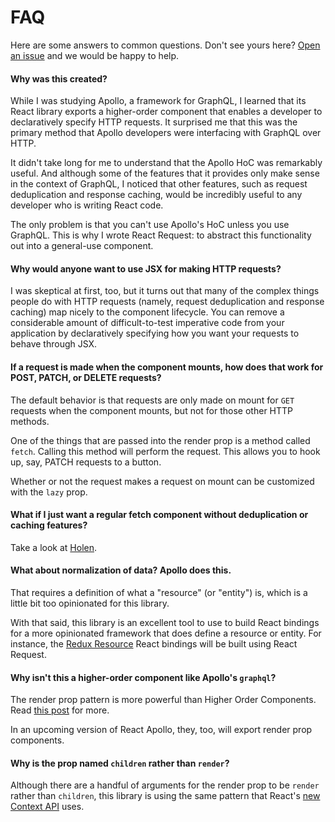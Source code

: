 # FAQ

Here are some answers to common questions. Don't see yours here?
[Open an issue](https://github.com/jmeas/react-request/issues/new) and
we would be happy to help.

#### Why was this created?

While I was studying Apollo, a framework for GraphQL, I learned that its React library exports a
higher-order component that enables a developer to declaratively specify HTTP requests. It surprised me
that this was the primary method that Apollo developers were interfacing with GraphQL over HTTP.

It didn't take long for me to understand that the Apollo HoC was remarkably useful. And although some of the features
that it provides only make sense in the context of GraphQL, I noticed that other features, such as request
deduplication and response caching, would be incredibly useful to any developer who is writing React code.

The only problem is that you can't use Apollo's HoC unless you use GraphQL. This is why I wrote React Request:
to abstract this functionality out into a general-use component.

#### Why would anyone want to use JSX for making HTTP requests?

I was skeptical at first, too, but it turns out that many of the complex things people do with HTTP requests (namely,
request deduplication and response caching) map nicely to the component lifecycle. You can remove a considerable amount
of difficult-to-test imperative code from your application by declaratively specifying how you want your requests to
behave through JSX.

#### If a request is made when the component mounts, how does that work for POST, PATCH, or DELETE requests?

The default behavior is that requests are only made on mount for `GET` requests when the component mounts, but
not for those other HTTP methods.

One of the things that are passed into the render prop is a method called `fetch`. Calling this method will perform
the request. This allows you to hook up, say, PATCH requests to a button.

Whether or not the request makes a request on mount can be customized with the `lazy` prop.

#### What if I just want a regular fetch component without deduplication or caching features?

Take a look at [Holen](https://github.com/tkh44/holen).

#### What about normalization of data? Apollo does this.

That requires a definition of what a "resource" (or "entity") is, which is a little bit too opinionated for this
library.

With that said, this library is an excellent tool to use to build React bindings for a more opinionated framework
that does define a resource or entity. For instance, the [Redux Resource](https://redux-resource.js.org) React bindings
will be built using React Request.

#### Why isn't this a higher-order component like Apollo's `graphql`?

The render prop pattern is more powerful than Higher Order Components. Read
[this post](https://cdb.reacttraining.com/use-a-render-prop-50de598f11ce) for more.

In an upcoming version of React Apollo, they, too, will export render prop components.

#### Why is the prop named `children` rather than `render`?

Although there are a handful of arguments for the render prop to be `render` rather than `children`, this library is
using the same pattern that React's [new Context API](https://github.com/reactjs/rfcs/pull/2) uses.
